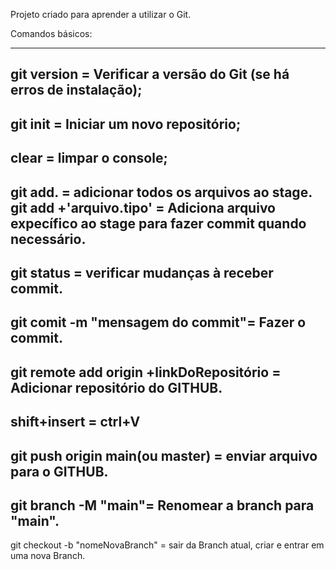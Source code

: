 Projeto criado para aprender a utilizar o Git.

Comandos básicos:

-----------------------------------------------------------------
git version = Verificar a versão do Git (se há erros de instalação);
-----------------------------------------------------------------
git init = Iniciar um novo repositório;
-----------------------------------------------------------------
clear = limpar o console;
-----------------------------------------------------------------
git add. = adicionar todos os arquivos ao stage.
git add +'arquivo.tipo' = Adiciona arquivo expecífico ao stage para fazer commit quando necessário.
-----------------------------------------------------------------
git status = verificar mudanças à receber commit.
-----------------------------------------------------------------
git comit -m "mensagem do commit"= Fazer o commit.
-----------------------------------------------------------------
git remote add origin +linkDoRepositório = Adicionar repositório do GITHUB.
-----------------------------------------------------------------
shift+insert = ctrl+V
-----------------------------------------------------------------
git push origin main(ou master) = enviar arquivo para o GITHUB.
-----------------------------------------------------------------
git branch -M "main"= Renomear a branch para "main".
-----------------------------------------------------------------
git checkout -b "nomeNovaBranch" = sair da Branch atual, criar e entrar em uma nova Branch.

